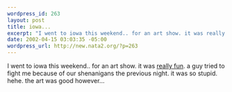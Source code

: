 ```yaml
--- 
wordpress_id: 263
layout: post
title: iowa...
excerpt: "I went to iowa this weekend.. for an art show. it was really fun. a guy tried to fight me because of our shenanigans the previous night. it was so stupid. hehe. the art was good however... "
date: 2002-04-15 03:03:35 -05:00
wordpress_url: http://new.nata2.org/?p=263
---
```

I went to iowa this weekend.. for an art show. it was <a href="http://nata2.info/?path=pictures%2Fmisc%2Fiowa_april_2002&img=P4130008.JPG">really fun</a>. a guy tried to fight me because of our shenanigans the previous night. it was so stupid. hehe. the art was good however... 
